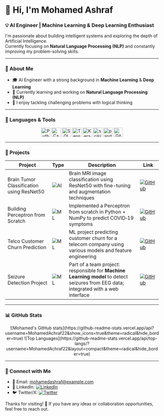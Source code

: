 # 👋 Hi, I'm Mohamed Ashraf  
### 💡 AI Engineer | Machine Learning & Deep Learning Enthusiast  

I'm passionate about building intelligent systems and exploring the depth of Artificial Intelligence.  
Currently focusing on **Natural Language Processing (NLP)** and constantly improving my problem-solving skills.

---

### 🧠 About Me  
- 🎓 AI Engineer with a strong background in **Machine Learning** & **Deep Learning**  
- 🌱 Currently learning and working on **Natural Language Processing (NLP)**  
- 🧩 I enjoy tackling challenging problems with logical thinking  

---

### 🧰 Languages & Tools  

<div align="center">
  <img src="https://img.shields.io/badge/Python-3776AB?style=for-the-badge&logo=python&logoColor=white" alt="Python" height="30"/>
  <img src="https://img.shields.io/badge/C++-00599C?style=for-the-badge&logo=cplusplus&logoColor=white" alt="C++" height="30"/>
  <img src="https://img.shields.io/badge/SQL-336791?style=for-the-badge&logo=postgresql&logoColor=white" alt="SQL" height="30"/>
  <img src="https://img.shields.io/badge/TensorFlow-FF6F00?style=for-the-badge&logo=tensorflow&logoColor=white" alt="TensorFlow" height="30"/>
  <img src="https://img.shields.io/badge/Keras-D00000?style=for-the-badge&logo=keras&logoColor=white" alt="Keras" height="30"/>
  <img src="https://img.shields.io/badge/scikit--learn-F7931E?style=for-the-badge&logo=scikitlearn&logoColor=white" alt="scikit-learn" height="30"/>
  <img src="https://img.shields.io/badge/pandas-150458?style=for-the-badge&logo=pandas&logoColor=white" alt="pandas" height="30"/>
  <img src="https://img.shields.io/badge/Git-F05032?style=for-the-badge&logo=git&logoColor=white" alt="Git" height="30"/>
</div>

---

### 🚀 Projects  

| Project | Type | Description | Link |
|---|---|---|---|
| Brain Tumor Classification using ResNet50 | ![AI](https://img.shields.io/badge/AI-ResNet50-blue?style=flat-square&logo=brain) | Brain MRI image classification using ResNet50 with fine-tuning and augmentation techniques | [![GitHub](https://img.shields.io/badge/GitHub-100000?style=flat-square&logo=github&logoColor=white)](https://github.com/MohamedAchraf22/Brain-Tumor-Classification-Using-Resnet50) |
| Building Perceptron from Scratch | ![ML](https://img.shields.io/badge/ML-Perceptron-orange?style=flat-square&logo=robot) | Implemented a Perceptron from scratch in Python + NumPy to predict COVID‑19 symptoms | [![GitHub](https://img.shields.io/badge/GitHub-100000?style=flat-square&logo=github&logoColor=white)](https://github.com/MohamedAchraf22/Building-perceptron-from-Scratch) |
| Telco Customer Churn Prediction | ![ML](https://img.shields.io/badge/ML-Churn%20Prediction-red?style=flat-square&logo=chart-line) | ML project predicting customer churn for a telecom company using various models and feature engineering | [![GitHub](https://img.shields.io/badge/GitHub-100000?style=flat-square&logo=github&logoColor=white)](https://github.com/MohamedAchraf22/Telco-Customer-Churn-Prediction) |
| Seizure Detection Project | ![ML](https://img.shields.io/badge/ML-EEG%20Detection-green?style=flat-square&logo=heartbeat) | Part of a team project: responsible for **Machine Learning model** to detect seizures from EEG data; integrated with a web interface | [![GitHub](https://img.shields.io/badge/GitHub-100000?style=flat-square&logo=github&logoColor=white)](https://github.com/MariamRaafatMohamed/seizure-detection-project) |

---

### 📊 GitHub Stats  
<div align="center">
  ![Mohamed's GitHub stats](https://github-readme-stats.vercel.app/api?username=MohamedAchraf22&show_icons=true&theme=radical&hide_border=true)  
  ![Top Languages](https://github-readme-stats.vercel.app/api/top-langs/?username=MohamedAchraf22&layout=compact&theme=radical&hide_border=true)
</div>

---

### 🤝 Connect with Me  
- 📧 Email: [mohamedashraf@example.com](mailto:mohamedashraf@example.com)  
- 💼 LinkedIn: [![LinkedIn](https://img.shields.io/badge/LinkedIn-0077B5?style=for-the-badge&logo=linkedin&logoColor=white)](https://linkedin.com/in/yourprofile)  
- 🐦 Twitter/X: [![Twitter](https://img.shields.io/badge/Twitter-1DA1F2?style=for-the-badge&logo=twitter&logoColor=white)](https://twitter.com/yourhandle)  

Thanks for visiting! 🚀 If you have any ideas or collaboration opportunities, feel free to reach out.  
